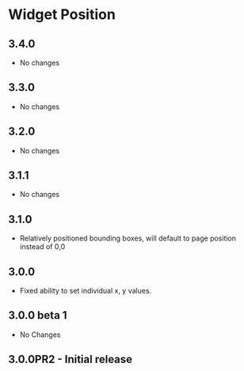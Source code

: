 Widget Position
===============

3.4.0
-----

  * No changes

3.3.0
-----

  * No changes

3.2.0
-----

  * No changes

3.1.1
-----

  * No changes

3.1.0
-----

  * Relatively positioned bounding boxes, will default to 
    page position instead of 0,0

3.0.0
-----

  * Fixed ability to set individual x, y values.

3.0.0 beta 1
------------

  * No Changes

3.0.0PR2 - Initial release
--------------------------

